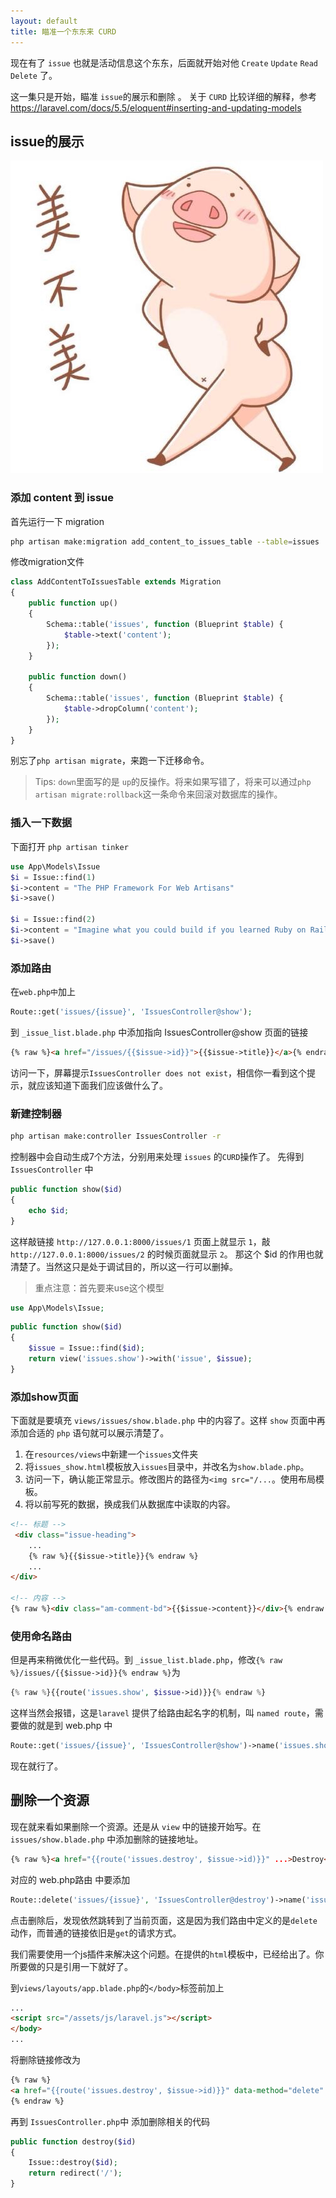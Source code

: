 ```yaml
---
layout: default
title: 瞄准一个东东来 CURD
---
```


现在有了 `issue` 也就是活动信息这个东东，后面就开始对他 `Create` `Update` `Read` `Delete` 了。

这一集只是开始，瞄准 `issue`的展示和删除 。 关于 `CURD` 比较详细的解释，参考 https://laravel.com/docs/5.5/eloquent#inserting-and-updating-models

## issue的展示
![](media/15099749555633.jpg)


### 添加 content 到 issue

首先运行一下 migration

```bash
php artisan make:migration add_content_to_issues_table --table=issues
```

修改migration文件

```php
class AddContentToIssuesTable extends Migration
{
    public function up()
    {
        Schema::table('issues', function (Blueprint $table) {
            $table->text('content');
        });
    }

    public function down()
    {
        Schema::table('issues', function (Blueprint $table) {
            $table->dropColumn('content');
        });
    }
}
```

别忘了`php artisan migrate`，来跑一下迁移命令。

> Tips: `down`里面写的是 `up`的反操作。将来如果写错了，将来可以通过`php artisan migrate:rollback`这一条命令来回滚对数据库的操作。


### 插入一下数据
下面打开 `php artisan tinker` 

```php
use App\Models\Issue
$i = Issue::find(1)
$i->content = "The PHP Framework For Web Artisans"
$i->save()

$i = Issue::find(2)
$i->content = "Imagine what you could build if you learned Ruby on Rails ..."
$i->save()
```

### 添加路由

在`web.php中`加上

```php
Route::get('issues/{issue}', 'IssuesController@show');
```

到 `_issue_list.blade.php` 中添加指向 IssuesController@show 页面的链接

```html
{% raw %}<a href="/issues/{{$issue->id}}">{{$issue->title}}</a>{% endraw %}
```

访问一下，屏幕提示`IssuesController does not exist`，相信你一看到这个提示，就应该知道下面我们应该做什么了。

### 新建控制器

```bash
php artisan make:controller IssuesController -r
```
控制器中会自动生成7个方法，分别用来处理 `issues` 的`CURD`操作了。
先得到 `IssuesController` 中

```php
public function show($id)
{
    echo $id;
}
```

这样敲链接 `http://127.0.0.1:8000/issues/1` 页面上就显示 `1`，敲 `http://127.0.0.1:8000/issues/2` 的时候页面就显示 `2`。
那这个 $id 的作用也就清楚了。当然这只是处于调试目的，所以这一行可以删掉。

> 重点注意：首先要来use这个模型

```php
use App\Models\Issue;
```

```php
public function show($id)
{
    $issue = Issue::find($id);
    return view('issues.show')->with('issue', $issue);
}
```

### 添加show页面

下面就是要填充 `views/issues/show.blade.php` 中的内容了。这样 `show` 页面中再添加合适的 `php` 语句就可以展示清楚了。

1. 在`resources/views`中新建一个`issues`文件夹
2. 将`issues_show.html`模板放入`issues`目录中，并改名为`show.blade.php`。
3. 访问一下，确认能正常显示。修改图片的路径为`<img src="/...`。使用布局模板。
4. 将以前写死的数据，换成我们从数据库中读取的内容。

```html
<!-- 标题 -->
 <div class="issue-heading">
    ...	
    {% raw %}{{$issue->title}}{% endraw %}
    ...
</div>

<!-- 内容 -->
{% raw %}<div class="am-comment-bd">{{$issue->content}}</div>{% endraw %}
```

### 使用命名路由

但是再来稍微优化一些代码。到 `_issue_list.blade.php`，修改`{% raw %}/issues/{{$issue->id}}{% endraw %}`为

```php
{% raw %}{{route('issues.show', $issue->id)}}{% endraw %}
```

这样当然会报错，这是`laravel` 提供了给路由起名字的机制，叫 `named route`，需要做的就是到 web.php 中

```php
Route::get('issues/{issue}', 'IssuesController@show')->name('issues.show');
```

现在就行了。

## 删除一个资源

现在就来看如果删除一个资源。还是从 `view` 中的链接开始写。在 `issues/show.blade.php` 中添加删除的链接地址。

```html
{% raw %}<a href="{{route('issues.destroy', $issue->id)}}" ...>Destroy</a>{% endraw %}
```

对应的 web.php路由 中要添加

```php
Route::delete('issues/{issue}', 'IssuesController@destroy')->name('issues.destroy');
```

点击删除后，发现依然跳转到了当前页面，这是因为我们路由中定义的是`delete`动作，而普通的链接依旧是`get`的请求方式。

我们需要使用一个js插件来解决这个问题。在提供的`html`模板中，已经给出了。你所要做的只是引用一下就好了。

到`views/layouts/app.blade.php`的`</body>`标签前加上

```html
...
<script src="/assets/js/laravel.js"></script>
</body>
...
```

将删除链接修改为

```html
{% raw %}
<a href="{{route('issues.destroy', $issue->id)}}" data-method="delete" data-token="{{csrf_token()}}" data-confirm="Are you sure?" ...>Destroy</a>
{% endraw %}
```

再到 `IssuesController.php`中 添加删除相关的代码

```php
public function destroy($id)
{
    Issue::destroy($id);
    return redirect('/');
}
```